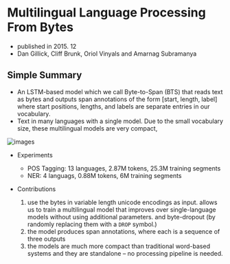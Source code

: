 # Multilingual Language Processing From Bytes

- published in 2015. 12
- Dan Gillick, Cliff Brunk, Oriol Vinyals and Amarnag Subramanya

## Simple Summary

- An LSTM-based model which we call Byte-to-Span (BTS) that reads text as bytes and outputs span annotations of the form [start, length, label] where start positions, lengths, and labels are separate entries in our vocabulary.
- Text in many languages with a single model. Due to the small vocabulary size, these multilingual models are very compact, 

![images](../../images/byte_to_span_1.png)

- Experiments
	- POS Tagging: 13 languages, 2.87M tokens, 25.3M training segments
	- NER: 4 languags, 0.88M tokens, 6M training segments 

- Contributions
	1. use the bytes in variable length unicode encodings as input. allows us to train a multilingual model that improves over single-language models without using additional parameters. and byte-dropout (by randomly replacing them with a `DROP` symbol.)
	2. the model produces span annotations, where each is a sequence of three outputs
	3. the models are much more compact than traditional word-based systems and they are standalone – no processing pipeline is needed.
